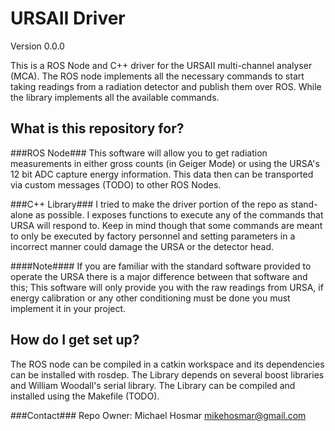 # URSAII Driver #
Version 0.0.0

This is a ROS Node and C++ driver for the URSAII multi-channel analyser (MCA).  The ROS node implements all the necessary commands to start taking readings from a radiation detector and publish them over ROS.  While the library implements all the available commands.

## What is this repository for? ##
###ROS Node###
This software will allow you to get radiation measurements in either gross counts (in Geiger Mode) or using the URSA's 12 bit ADC capture energy information.  This data then can be transported via custom messages (TODO) to other ROS Nodes.

###C++ Library###
I tried to make the driver portion of the repo as stand-alone as possible. I exposes functions to execute any of the commands that URSA will respond to.  Keep in mind though that some commands are meant to only be executed by factory personnel and setting parameters in a incorrect manner could damage the URSA or the detector head.  
  
####Note####
If you are familiar with the standard software provided to operate the URSA there is a major difference between that software and this; This software will only provide you with the raw readings from URSA, if energy calibration or any other conditioning must be done you must implement it in your project. 



## How do I get set up? ##

The ROS node can be compiled in a catkin workspace and its dependencies can be installed with rosdep. The Library depends on several boost libraries and William Woodall's serial library.  The Library can be compiled and installed using the Makefile (TODO). 


###Contact###
Repo Owner: Michael Hosmar mikehosmar@gmail.com
